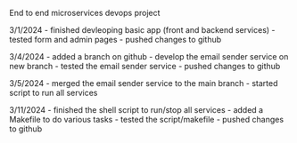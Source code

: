 End to end microservices devops project

3/1/2024 
    - finished devleoping basic app (front and backend services)
    - tested form and admin pages
    - pushed changes to github
    

3/4/2024
    - added a branch on github
    - develop the email sender service on new branch
    - tested the email sender service
    - pushed changes to github

3/5/2024
    - merged the email sender service to the main branch
    - started script to run all services


3/11/2024
    - finished the shell script to run/stop all services
    - added a Makefile to do various tasks
    - tested the script/makefile
    - pushed changes to github
